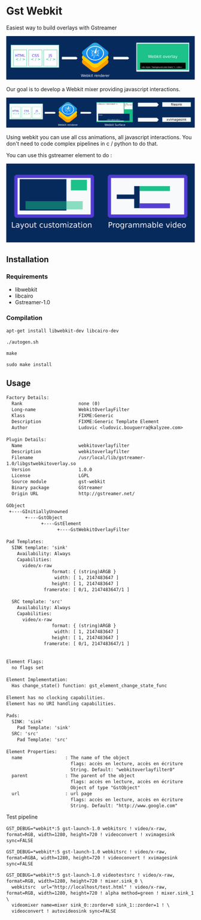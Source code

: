# Gst Webkit

Easiest way to build overlays with Gstreamer

![](imgs/principes.png)

Our goal is to develop a Webkit mixer providing javascript interactions.

![](imgs/principes-surface.png)


Using webkit you can use all css animations, all javascript interactions. You don't need to code complex pipelines in c / python to do that.


You can use this gstreamer element to do :

![](imgs/usages.png)

## Installation

### Requirements

* libwebkit
* libcairo
* Gstreamer-1.0

### Compilation

```
apt-get install libwebkit-dev libcairo-dev
```

```
./autogen.sh
```

```
make
```

```
sudo make install
```

## Usage

```
Factory Details:
  Rank                     none (0)
  Long-name                WebkitOverlayFilter
  Klass                    FIXME:Generic
  Description              FIXME:Generic Template Element
  Author                   Ludovic <ludovic.bouguerra@kalyzee.com>

Plugin Details:
  Name                     webkitoverlayfilter
  Description              webkitoverlayfilter
  Filename                 /usr/local/lib/gstreamer-1.0/libgstwebkitoverlay.so
  Version                  1.0.0
  License                  LGPL
  Source module            gst-webkit
  Binary package           GStreamer
  Origin URL               http://gstreamer.net/

GObject
 +----GInitiallyUnowned
       +----GstObject
             +----GstElement
                   +----GstWebkitOverlayFilter

Pad Templates:
  SINK template: 'sink'
    Availability: Always
    Capabilities:
      video/x-raw
                 format: { (string)ARGB }
                  width: [ 1, 2147483647 ]
                 height: [ 1, 2147483647 ]
              framerate: [ 0/1, 2147483647/1 ]

  SRC template: 'src'
    Availability: Always
    Capabilities:
      video/x-raw
                 format: { (string)ARGB }
                  width: [ 1, 2147483647 ]
                 height: [ 1, 2147483647 ]
              framerate: [ 0/1, 2147483647/1 ]


Element Flags:
  no flags set

Element Implementation:
  Has change_state() function: gst_element_change_state_func

Element has no clocking capabilities.
Element has no URI handling capabilities.

Pads:
  SINK: 'sink'
    Pad Template: 'sink'
  SRC: 'src'
    Pad Template: 'src'

Element Properties:
  name                : The name of the object
                        flags: accès en lecture, accès en écriture
                        String. Default: "webkitoverlayfilter0"
  parent              : The parent of the object
                        flags: accès en lecture, accès en écriture
                        Object of type "GstObject"
  url                 : url page
                        flags: accès en lecture, accès en écriture
                        String. Default: "http://www.google.com"

```


Test pipeline

```
GST_DEBUG=*webkit*:5 gst-launch-1.0 webkitsrc ! video/x-raw, format=RGB, width=1280, height=720 ! videoconvert ! xvimagesink sync=FALSE
```


```
GST_DEBUG=*webkit*:5 gst-launch-1.0 webkitsrc ! video/x-raw, format=RGBA, width=1280, height=720 ! videoconvert ! xvimagesink sync=FALSE
```

```
GST_DEBUG=*webkit*:5 gst-launch-1.0 videotestsrc ! video/x-raw, format=RGB, width=1280, height=720 ! mixer.sink_0 \
  webkitsrc  url="http://localhost/test.html" ! video/x-raw, format=RGB, width=1280, height=720 ! alpha method=green ! mixer.sink_1 \
  videomixer name=mixer sink_0::zorder=0 sink_1::zorder=1 ! \
  videoconvert ! autovideosink sync=FALSE
```
